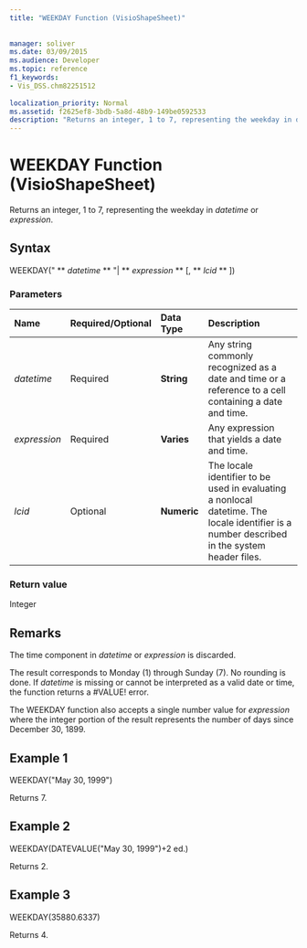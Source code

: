 ```yaml
---
title: "WEEKDAY Function (VisioShapeSheet)"
 
 
manager: soliver
ms.date: 03/09/2015
ms.audience: Developer
ms.topic: reference
f1_keywords:
- Vis_DSS.chm82251512
 
localization_priority: Normal
ms.assetid: f2625ef8-3bdb-5a8d-48b9-149be0592533
description: "Returns an integer, 1 to 7, representing the weekday in datetime or expression."
---
```


# WEEKDAY Function (VisioShapeSheet)

Returns an integer, 1 to 7, representing the weekday in  _datetime_ or  _expression_.
  
## Syntax

WEEKDAY(" ** *datetime* ** "| ** *expression* ** [, ** *lcid* ** ]) 
  
### Parameters

|**Name**|**Required/Optional**|**Data Type**|**Description**|
|:-----|:-----|:-----|:-----|
| _datetime_ <br/> |Required  <br/> |**String** <br/> | Any string commonly recognized as a date and time or a reference to a cell containing a date and time.  <br/> |
| _expression_ <br/> |Required  <br/> |**Varies** <br/> |Any expression that yields a date and time.  <br/> |
| _lcid_ <br/> |Optional  <br/> |**Numeric** <br/> |The locale identifier to be used in evaluating a nonlocal datetime. The locale identifier is a number described in the system header files.  <br/> |
   
### Return value

Integer
  
## Remarks

The time component in  _datetime_ or  _expression_ is discarded. 
  
The result corresponds to Monday (1) through Sunday (7). No rounding is done. If  _datetime_ is missing or cannot be interpreted as a valid date or time, the function returns a #VALUE! error. 
  
The WEEKDAY function also accepts a single number value for  _expression_ where the integer portion of the result represents the number of days since December 30, 1899. 
  
## Example 1

WEEKDAY("May 30, 1999")
  
Returns 7.
  
## Example 2

WEEKDAY(DATEVALUE("May 30, 1999")+2 ed.)
  
Returns 2.
  
## Example 3

WEEKDAY(35880.6337)
  
Returns 4.
  

